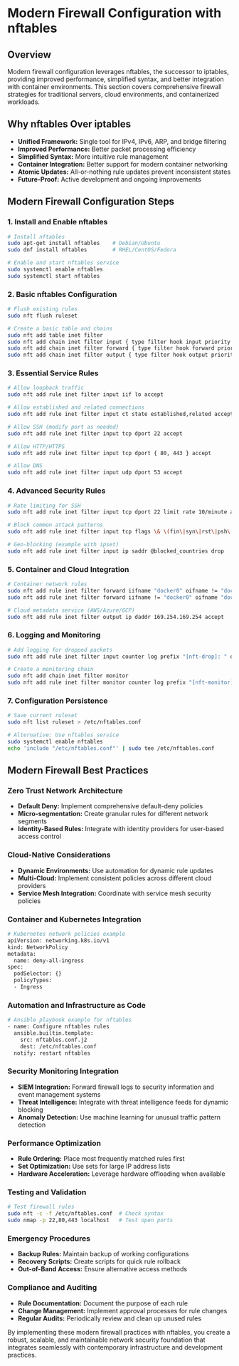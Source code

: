# Modern Firewall Configuration with nftables

## Overview

Modern firewall configuration leverages nftables, the successor to iptables, providing improved performance, simplified syntax, and better integration with container environments. This section covers comprehensive firewall strategies for traditional servers, cloud environments, and containerized workloads.

## Why nftables Over iptables

- **Unified Framework:** Single tool for IPv4, IPv6, ARP, and bridge filtering
- **Improved Performance:** Better packet processing efficiency
- **Simplified Syntax:** More intuitive rule management
- **Container Integration:** Better support for modern container networking
- **Atomic Updates:** All-or-nothing rule updates prevent inconsistent states
- **Future-Proof:** Active development and ongoing improvements

## Modern Firewall Configuration Steps

### 1. Install and Enable nftables

```bash
# Install nftables
sudo apt-get install nftables    # Debian/Ubuntu
sudo dnf install nftables        # RHEL/CentOS/Fedora

# Enable and start nftables service
sudo systemctl enable nftables
sudo systemctl start nftables
```

### 2. Basic nftables Configuration

```bash
# Flush existing rules
sudo nft flush ruleset

# Create a basic table and chains
sudo nft add table inet filter
sudo nft add chain inet filter input { type filter hook input priority 0 \; policy drop \; }
sudo nft add chain inet filter forward { type filter hook forward priority 0 \; policy drop \; }
sudo nft add chain inet filter output { type filter hook output priority 0 \; policy accept \; }
```

### 3. Essential Service Rules

```bash
# Allow loopback traffic
sudo nft add rule inet filter input iif lo accept

# Allow established and related connections
sudo nft add rule inet filter input ct state established,related accept

# Allow SSH (modify port as needed)
sudo nft add rule inet filter input tcp dport 22 accept

# Allow HTTP/HTTPS
sudo nft add rule inet filter input tcp dport { 80, 443 } accept

# Allow DNS
sudo nft add rule inet filter input udp dport 53 accept
```

### 4. Advanced Security Rules

```bash
# Rate limiting for SSH
sudo nft add rule inet filter input tcp dport 22 limit rate 10/minute accept

# Block common attack patterns
sudo nft add rule inet filter input tcp flags \& \(fin\|syn\|rst\|psh\|ack\|urg\) == fin\|syn\|rst\|psh\|ack\|urg drop

# Geo-blocking (example with ipset)
sudo nft add rule inet filter input ip saddr @blocked_countries drop
```

### 5. Container and Cloud Integration

```bash
# Container network rules
sudo nft add rule inet filter forward iifname "docker0" oifname != "docker0" accept
sudo nft add rule inet filter forward iifname != "docker0" oifname "docker0" ct state related,established accept

# Cloud metadata service (AWS/Azure/GCP)
sudo nft add rule inet filter output ip daddr 169.254.169.254 accept
```

### 6. Logging and Monitoring

```bash
# Add logging for dropped packets
sudo nft add rule inet filter input counter log prefix "[nft-drop]: " drop

# Create a monitoring chain
sudo nft add chain inet filter monitor
sudo nft add rule inet filter monitor counter log prefix "[nft-monitor]: "
```

### 7. Configuration Persistence

```bash
# Save current ruleset
sudo nft list ruleset > /etc/nftables.conf

# Alternative: Use nftables service
sudo systemctl enable nftables
echo 'include "/etc/nftables.conf"' | sudo tee /etc/nftables.conf
```

## Modern Firewall Best Practices

### Zero Trust Network Architecture
- **Default Deny:** Implement comprehensive default-deny policies
- **Micro-segmentation:** Create granular rules for different network segments
- **Identity-Based Rules:** Integrate with identity providers for user-based access control

### Cloud-Native Considerations
- **Dynamic Environments:** Use automation for dynamic rule updates
- **Multi-Cloud:** Implement consistent policies across different cloud providers
- **Service Mesh Integration:** Coordinate with service mesh security policies

### Container and Kubernetes Integration
```bash
# Kubernetes network policies example
apiVersion: networking.k8s.io/v1
kind: NetworkPolicy
metadata:
  name: deny-all-ingress
spec:
  podSelector: {}
  policyTypes:
  - Ingress
```

### Automation and Infrastructure as Code
```bash
# Ansible playbook example for nftables
- name: Configure nftables rules
  ansible.builtin.template:
    src: nftables.conf.j2
    dest: /etc/nftables.conf
  notify: restart nftables
```

### Security Monitoring Integration
- **SIEM Integration:** Forward firewall logs to security information and event management systems
- **Threat Intelligence:** Integrate with threat intelligence feeds for dynamic blocking
- **Anomaly Detection:** Use machine learning for unusual traffic pattern detection

### Performance Optimization
- **Rule Ordering:** Place most frequently matched rules first
- **Set Optimization:** Use sets for large IP address lists
- **Hardware Acceleration:** Leverage hardware offloading when available

### Testing and Validation
```bash
# Test firewall rules
sudo nft -c -f /etc/nftables.conf  # Check syntax
sudo nmap -p 22,80,443 localhost   # Test open ports
```

### Emergency Procedures
- **Backup Rules:** Maintain backup of working configurations
- **Recovery Scripts:** Create scripts for quick rule rollback
- **Out-of-Band Access:** Ensure alternative access methods

### Compliance and Auditing
- **Rule Documentation:** Document the purpose of each rule
- **Change Management:** Implement approval processes for rule changes
- **Regular Audits:** Periodically review and clean up unused rules

By implementing these modern firewall practices with nftables, you create a robust, scalable, and maintainable network security foundation that integrates seamlessly with contemporary infrastructure and development practices.